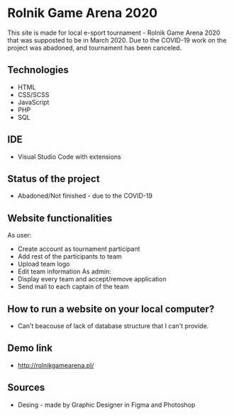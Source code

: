 # Rolnik Game Arena 2020

This site is made for local e-sport tournament - Rolnik Game Arena 2020 that was supposted to be in March 2020. Due to the COVID-19 work on the project was abadoned, and tournament has been canceled.

## Technologies
- HTML
- CSS/SCSS
- JavaScript
- PHP
- SQL

## IDE
- Visual Studio Code with extensions

## Status of the project
- Abadoned/Not finished - due to the COVID-19

## Website functionalities
As user:
- Create account as tournament participant
- Add rest of the participants to team
- Upload team logo
- Edit team information
As admin:
- Display every team and accept/remove application
- Send mail to each captain of the team

## How to run a website on your local computer?
- Can't beacouse of lack of database structure that I can't provide.

## Demo link
- http://rolnikgamearena.pl/

## Sources
- Desing - made by Graphic Designer in Figma and Photoshop

